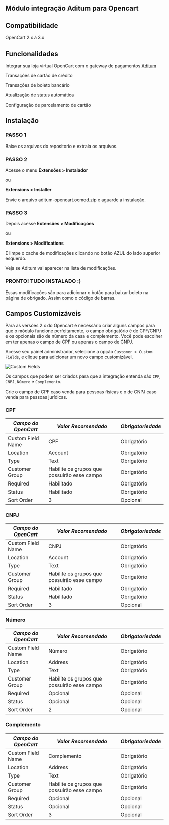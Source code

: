 ## Módulo integração Aditum para Opencart

## Compatibilidade

 OpenCart 2.x à 3.x

## Funcionalidades

 Integrar sua loja virtual OpenCart com o gateway de pagamentos [Aditum](http://aditum.com.br)

 Transações de cartão de crédito

 Transações de boleto bancário

 Atualização de status automática
 
 Configuração de parcelamento de cartão


## Instalação

### **PASSO 1**

Baixe os arquivos do repositorio e extraia os arquivos.

### **PASSO 2**

Acesse o menu **Extensões > Instalador**

ou 

**Extensions > Installer**

Envie o arquivo aditum-opencart.ocmod.zip e aguarde a instalação.

### **PASSO 3**

Depois acesse **Extensões > Modificações**

ou 

**Extensions > Modifications**

E limpe o cache de modificações clicando no botão AZUL do lado superior esquerdo.

Veja se Aditum vai aparecer na lista de modificações.

### **PRONTO! TUDO INSTALADO :)**

Essas modificações são para adicionar o botão para baixar boleto na página de obrigado. Assim como o código de barras.

## Campos Customizáveis

Para as versões 2.x do Opencart é necessário criar alguns campos para que o módulo funcione perfeitamente, o campo obrigatório é de CPF/CNPJ e os opcionais são de número da casa e complemento.
Você pode escolher em ter apenas o campo de CPF ou apenas o campo de CNPJ.

Acesse seu painel administrador, selecione a opção `Customer > Custom Fields`, e clique para adicionar um novo campo customizável.

![Custom Fields](https://i.imgur.com/Enz7Vdf.png)

Os campos que podem ser criados para que a integração entenda são `CPF`, `CNPJ`, `Número` e `Complemento`.

Crie o campo de CPF caso venda para pessoas físicas e o de CNPJ caso venda para pessoas jurídicas.

### CPF

| *Campo do OpenCart* | *Valor Recomendado*                         | *Obrigatoriedade* |
|---------------------|---------------------------------------------|-------------------|
| Custom Field Name   | CPF                                         | Obrigatório       |
| Location            | Account                                     | Obrigatório       |
| Type                | Text                                        | Obrigatório       |
| Customer Group      | Habilite os grupos que possuirão esse campo | Obrigatório       |
| Required            | Habilitado                                  | Obrigatório       |
| Status              | Habilitado                                  | Obrigatório       |
| Sort Order          | 3                                           | Opcional          |


### CNPJ

| *Campo do OpenCart* | *Valor Recomendado*                         | *Obrigatoriedade* |
|---------------------|---------------------------------------------|-------------------|
| Custom Field Name   | CNPJ                                        | Obrigatório       |
| Location            | Account                                     | Obrigatório       |
| Type                | Text                                        | Obrigatório       |
| Customer Group      | Habilite os grupos que possuirão esse campo | Obrigatório       |
| Required            | Habilitado                                  | Obrigatório       |
| Status              | Habilitado                                  | Obrigatório       |
| Sort Order          | 3                                           | Opcional          |

### Número 

| *Campo do OpenCart* | *Valor Recomendado*                         | *Obrigatoriedade* |
|---------------------|---------------------------------------------|-------------------|
| Custom Field Name   | Número                                      | Obrigatório       |
| Location            | Address                                     | Obrigatório       |
| Type                | Text                                        | Obrigatório       |
| Customer Group      | Habilite os grupos que possuirão esse campo | Obrigatório       |
| Required            | Opcional                                    | Opcional          |
| Status              | Opcional                                    | Opcional          |
| Sort Order          | 2                                           | Opcional          |

### Complemento

| *Campo do OpenCart* | *Valor Recomendado*                         | *Obrigatoriedade* |
|---------------------|---------------------------------------------|-------------------|
| Custom Field Name   | Complemento                                 | Obrigatório       |
| Location            | Address                                     | Obrigatório       |
| Type                | Text                                        | Obrigatório       |
| Customer Group      | Habilite os grupos que possuirão esse campo | Obrigatório       |
| Required            | Opcional                                    | Opcional          |
| Status              | Opcional                                    | Opcional          |
| Sort Order          | 3                                           | Opcional          |


